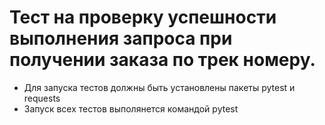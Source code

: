 ﻿# Тест на проверку успешности выполнения запроса при получении заказа по трек номеру.
- Для запуска тестов должны быть установлены пакеты pytest и requests
- Запуск всех тестов выполянется командой pytest